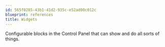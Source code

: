 ```yaml
---
id: 565f0285-43b1-41d2-935c-e52ad00c012c
blueprint: references
title: Widgets
---
```

Configurable blocks in the Control Panel that can show and do all sorts of things.
